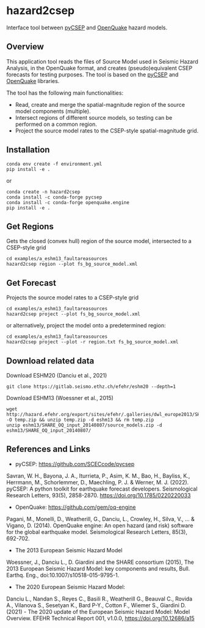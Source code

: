# hazard2csep

Interface tool between [pyCSEP](https://github.com/SCECcode/pycsep) and [OpenQuake](https://github.com/gem/oq-engine) hazard models.


## Overview

This application tool reads the files of Source Model used in Seismic Hazard Analysis, in the OpenQuake format, and creates (pseudo)equivalent CSEP forecasts for testing purposes. The tool is based on the [pyCSEP](https://github.com/SCECcode/pycsep) and [OpenQuake](https://github.com/gem/oq-engine) libraries. 

The tool has the following main functionalities:

* Read, create and merge the spatial-magnitude region of the source model components (multiple).
* Intersect regions of different source models, so testing can be performed on a common region.
* Project the source model rates to the CSEP-style spatial-magnitude grid.

## Installation

```shell
conda env create -f environment.yml
pip install -e .
```

or

```shell
conda create -n hazard2csep
conda install -c conda-forge pycsep
conda install -c conda-forge openquake.engine
pip install -e .
```

## Get Regions

Gets the closed (convex hull) region of the source model, intersected to a CSEP-style grid

```shell
cd examples/a_eshm13_faultareasources
hazard2csep region --plot fs_bg_source_model.xml
```

## Get Forecast

Projects the source model rates to a CSEP-style grid

```shell
cd examples/a_eshm13_faultareasources
hazard2csep project --plot fs_bg_source_model.xml
```

or alternatively, project the model onto a predetermined region:

```shell
cd examples/a_eshm13_faultareasources
hazard2csep project --plot -r region.txt fs_bg_source_model.xml
```



## Download related data

Download ESHM20 (Danciu et al., 2021)

```shell
git clone https://gitlab.seismo.ethz.ch/efehr/eshm20 --depth=1
```

Download ESHM13 (Woessner et al., 2015)
```shell
wget http://hazard.efehr.org/export/sites/efehr/.galleries/dwl_europe2013/SHARE_OQ_input_20140807.zip_2063069299.zip -O temp.zip && unzip temp.zip -d eshm13 && rm temp.zip 
unzip eshm13/SHARE_OQ_input_20140807/source_models.zip -d eshm13/SHARE_OQ_input_20140807/

```


## References and Links

* pyCSEP: https://github.com/SCECcode/pycsep


Savran, W. H., Bayona, J. A., Iturrieta, P., Asim, K. M., Bao, H., Bayliss, K., Herrmann, M., Schorlemmer, D., Maechling, P. J. & Werner, M. J. (2022). pyCSEP: A python toolkit for earthquake forecast developers. Seismological Research Letters, 93(5), 2858-2870. https://doi.org/10.1785/0220220033

* OpenQuake: https://github.com/gem/oq-engine

Pagani, M., Monelli, D., Weatherill, G., Danciu, L., Crowley, H., Silva, V., ... & Vigano, D. (2014). OpenQuake engine: An open hazard (and risk) software for the global earthquake model. Seismological Research Letters, 85(3), 692-702.


* The 2013 European Seismic Hazard Model

Woessner, J., Danciu L., D. Giardini and the SHARE consortium (2015), The 2013 European Seismic Hazard Model: key components and results, Bull. Earthq. Eng., doi:10.1007/s10518-015-9795-1.

* The 2020 European Seismic Hazard Model:

Danciu L., Nandan S., Reyes C., Basili R., Weatherill G., Beauval C., Rovida A., Vilanova S., Sesetyan K., Bard P-Y., Cotton F., Wiemer S., Giardini D. (2021) - The 2020 update of the European Seismic Hazard Model: Model Overview. EFEHR Technical Report 001, v1.0.0, https://doi.org/10.12686/a15


